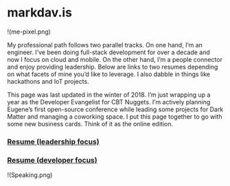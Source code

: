 # markdav.is

!(me-pixel.png)

My professional path follows two parallel tracks.  On one hand, I’m an engineer.  I’ve been doing full-stack development for over a decade and now I focus on cloud and mobile.  On the other hand, I’m a people connector and enjoy providing leadership.  Below are links to two resumes depending on what facets of mine you’d like to leverage.  I also dabble in things like hackathons and IoT projects.

This page was last updated in the winter of 2018.  I’m just wrapping up a year as the Developer Evangelist for CBT Nuggets.  I’m actively planning Eugene’s first open-source conference while leading some projects for Dark Matter and managing a coworking space.  I put this page together to go with some new business cards.  Think of it as the online edition.

### [Resume (leadership focus)](MED-Resume-2018-Open-Leader.pdf)

### [Resume (developer focus)](MED-Resume-2018-Dev.pdf)



!(Speaking.png)
